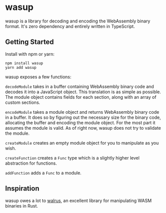 # wasup

wasup is a library for decoding and encoding the WebAssembly binary format. 
It's zero dependency and entirely written in TypeScript.


## Getting Started

Install with npm or yarn:
```
npm install wasup
yarn add wasup
```

wasup exposes a few functions:

`decodeModule` takes in a buffer containing WebAssembly binary code and decodes it 
into a JavaScript object. This translation is as simple as possible. The module object
contains fields for each section, along with an array of custom sections.

`encodeModule` takes a module object and returns WebAssembly binary code in a buffer.
It does so by figuring out the necessary size for the binary code, allocating the buffer
and encoding the module object. For the most part it assumes the module is valid. As
of right now, wasup does not try to validate the module.

`createModule` creates an empty module object for you to manipulate as you wish.

`createFunction` creates a `Func` type which is a slightly higher level abstraction for functions.

`addFunction` adds a `Func` to a module.

## Inspiration
wasup owes a lot to [walrus](https://github.com/rustwasm/walrus), an excellent library
for manipulating WASM binaries in Rust.
